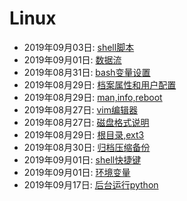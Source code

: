 # Linux  
  * 2019年09月03日: [shell脚本](./2019-09-03-shell脚本.md)  
  * 2019年09月01日: [数据流](./2019-09-01-数据流.md)  
  * 2019年08月31日: [bash变量设置](./2019-08-31-bash变量设置.md)  
  * 2019年08月29日: [档案属性和用户配置](./2019-08-29-档案属性和用户配置.md)  
  * 2019年08月29日: [man,info,reboot](./2019-08-29-man,info,reboot.md)  
  * 2019年08月27日: [vim编辑器](./2019-08-27-vim编辑器.md)  
  * 2019年08月27日: [磁盘格式说明](./2019-08-27-磁盘格式说明.md)  
  * 2019年08月29日: [根目录,ext3](./2019-08-29-根目录,ext3.md)  
  * 2019年08月30日: [归档压缩备份](./2019-08-30-归档压缩备份.md)  
  * 2019年09月01日: [shell快捷键](./2019-09-01-shell快捷键.md)  
  * 2019年09月01日: [环境变量](./2019-09-01-环境变量.md)  
  * 2019年09月17日: [后台运行python](./2019-09-17-后台运行python.md)  
